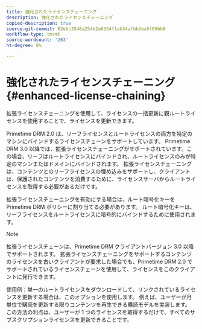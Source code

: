 ```yaml
---
title: 強化されたライセンスチェーニング
description: 強化されたライセンスチェーニング
copied-description: true
source-git-commit: 02ebc3548a254b2a6554f1ab34afbb3ea5f09bb8
workflow-type: tm+mt
source-wordcount: '263'
ht-degree: 0%

---
```


# 強化されたライセンスチェーニング {#enhanced-license-chaining}

拡張ライセンスチェーニングを使用して、ライセンスの一括更新に親ルートライセンスを使用することで、ライセンスを更新できます。

Primetime DRM 2.0 は、リーフライセンスとルートライセンスの両方を特定のマシンにバインドするライセンスチェーンをサポートしています。 Primetime DRM 3.0 以降では、拡張ライセンスチェーニングがサポートされています。この場合、リーフはルートライセンスにバインドされ、ルートライセンスのみが特定のマシンまたはドメインにバインドされます。 拡張ライセンスチェーニングは、コンテンツとのリーフライセンスの埋め込みをサポートし、クライアントは、保護されたコンテンツを消費するために、ライセンスサーバからルートライセンスを取得する必要があるだけです。

拡張ライセンスチェーニングを有効にする場合は、ルート暗号化キーを Primetime DRM ポリシーに割り当てる必要があります。 ルート暗号化キーは、リーフライセンスをルートライセンスに暗号的にバインドするために使用されます。

>[!NOTE]
>
>拡張ライセンスチェーンは、Primetime DRM クライアントバージョン 3.0 以降でサポートされます。 拡張ライセンスチェーニングをサポートするコンテンツのライセンスを古いクライアントが要求した場合でも、Primetime DRM 2.0 でサポートされているライセンスチェーンを使用して、ライセンスをこのクライアントに発行できます。

使用例：単一のルートライセンスをダウンロードして、リンクされているライセンスを更新する場合は、このオプションを使用します。 例えば、ユーザーが月単位で購読を更新する限りコンテンツを再生できる購読モデルを実装します。 この方法の利点は、ユーザーが 1 つのライセンスを取得するだけで、すべてのサブスクリプションライセンスを更新できることです。
